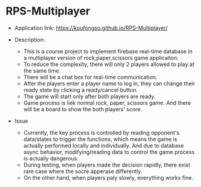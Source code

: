 # RPS-Multiplayer

* Application link: https://koufongso.github.io/RPS-Multiplayer/

* Description:
    * This is a course project to implement firebase real-time database in a multiplayer version of rock,paper,scissors game applicaiton.
    * To reduce the complexity, there will only 2 players allowed to play at the same time.
    * There will be a chat box for real-time communication.
    * After the players enter a player name to log in, they can change their ready state by clicking a ready/cancel button.
    * The game will start only after both players are ready.
    * Game process is liek normal rock, paper, scissors game. And there will be a board to show the both players' score.

* Issue
    * Currently, the key process is controlled by reading opponent's data/states to trigger the functions, which means the game is actually performed locally and individually. And due to database async behavior, modifying/reading data to control the game process is actually dangerous. 
    * During testing, when players made the decision rapidly, there exist rare case where the socre apperase differently.
    * On the other hand, when players paly slowly, everything works fine.   